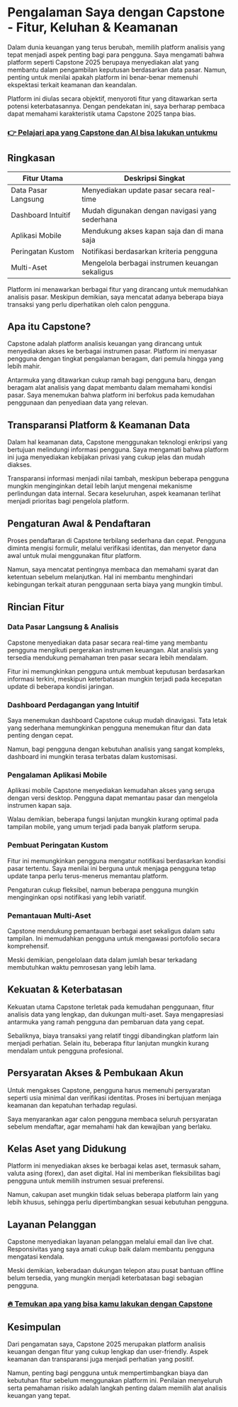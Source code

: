 # Pengalaman Saya dengan Capstone - Fitur, Keluhan & Keamanan
 

Dalam dunia keuangan yang terus berubah, memilih platform analisis yang tepat menjadi aspek penting bagi para pengguna. Saya mengamati bahwa platform seperti Capstone 2025 berupaya menyediakan alat yang membantu dalam pengambilan keputusan berdasarkan data pasar. Namun, penting untuk menilai apakah platform ini benar-benar memenuhi ekspektasi terkait keamanan dan keandalan.

Platform ini diulas secara objektif, menyoroti fitur yang ditawarkan serta potensi keterbatasannya. Dengan pendekatan ini, saya berharap pembaca dapat memahami karakteristik utama Capstone 2025 tanpa bias.

### [👉 Pelajari apa yang Capstone dan AI bisa lakukan untukmu](https://tinyurl.com/28gqqcpu)
## Ringkasan

| Fitur Utama           | Deskripsi Singkat                                  |
|----------------------|---------------------------------------------------|
| Data Pasar Langsung   | Menyediakan update pasar secara real-time          |
| Dashboard Intuitif   | Mudah digunakan dengan navigasi yang sederhana    |
| Aplikasi Mobile      | Mendukung akses kapan saja dan di mana saja        |
| Peringatan Kustom    | Notifikasi berdasarkan kriteria pengguna           |
| Multi-Aset           | Mengelola berbagai instrumen keuangan sekaligus    |

Platform ini menawarkan berbagai fitur yang dirancang untuk memudahkan analisis pasar. Meskipun demikian, saya mencatat adanya beberapa biaya transaksi yang perlu diperhatikan oleh calon pengguna.

## Apa itu Capstone?

Capstone adalah platform analisis keuangan yang dirancang untuk menyediakan akses ke berbagai instrumen pasar. Platform ini menyasar pengguna dengan tingkat pengalaman beragam, dari pemula hingga yang lebih mahir.

Antarmuka yang ditawarkan cukup ramah bagi pengguna baru, dengan beragam alat analisis yang dapat membantu dalam memahami kondisi pasar. Saya menemukan bahwa platform ini berfokus pada kemudahan penggunaan dan penyediaan data yang relevan.

## Transparansi Platform & Keamanan Data

Dalam hal keamanan data, Capstone menggunakan teknologi enkripsi yang bertujuan melindungi informasi pengguna. Saya mengamati bahwa platform ini juga menyediakan kebijakan privasi yang cukup jelas dan mudah diakses.

Transparansi informasi menjadi nilai tambah, meskipun beberapa pengguna mungkin menginginkan detail lebih lanjut mengenai mekanisme perlindungan data internal. Secara keseluruhan, aspek keamanan terlihat menjadi prioritas bagi pengelola platform.

## Pengaturan Awal & Pendaftaran

Proses pendaftaran di Capstone terbilang sederhana dan cepat. Pengguna diminta mengisi formulir, melalui verifikasi identitas, dan menyetor dana awal untuk mulai menggunakan fitur platform.

Namun, saya mencatat pentingnya membaca dan memahami syarat dan ketentuan sebelum melanjutkan. Hal ini membantu menghindari kebingungan terkait aturan penggunaan serta biaya yang mungkin timbul.

## Rincian Fitur

### Data Pasar Langsung & Analisis

Capstone menyediakan data pasar secara real-time yang membantu pengguna mengikuti pergerakan instrumen keuangan. Alat analisis yang tersedia mendukung pemahaman tren pasar secara lebih mendalam.

Fitur ini memungkinkan pengguna untuk membuat keputusan berdasarkan informasi terkini, meskipun keterbatasan mungkin terjadi pada kecepatan update di beberapa kondisi jaringan.

### Dashboard Perdagangan yang Intuitif

Saya menemukan dashboard Capstone cukup mudah dinavigasi. Tata letak yang sederhana memungkinkan pengguna menemukan fitur dan data penting dengan cepat.

Namun, bagi pengguna dengan kebutuhan analisis yang sangat kompleks, dashboard ini mungkin terasa terbatas dalam kustomisasi.

### Pengalaman Aplikasi Mobile

Aplikasi mobile Capstone menyediakan kemudahan akses yang serupa dengan versi desktop. Pengguna dapat memantau pasar dan mengelola instrumen kapan saja.

Walau demikian, beberapa fungsi lanjutan mungkin kurang optimal pada tampilan mobile, yang umum terjadi pada banyak platform serupa.

### Pembuat Peringatan Kustom

Fitur ini memungkinkan pengguna mengatur notifikasi berdasarkan kondisi pasar tertentu. Saya menilai ini berguna untuk menjaga pengguna tetap update tanpa perlu terus-menerus memantau platform.

Pengaturan cukup fleksibel, namun beberapa pengguna mungkin menginginkan opsi notifikasi yang lebih variatif.

### Pemantauan Multi-Aset

Capstone mendukung pemantauan berbagai aset sekaligus dalam satu tampilan. Ini memudahkan pengguna untuk mengawasi portofolio secara komprehensif.

Meski demikian, pengelolaan data dalam jumlah besar terkadang membutuhkan waktu pemrosesan yang lebih lama.

## Kekuatan & Keterbatasan

Kekuatan utama Capstone terletak pada kemudahan penggunaan, fitur analisis data yang lengkap, dan dukungan multi-aset. Saya mengapresiasi antarmuka yang ramah pengguna dan pembaruan data yang cepat.

Sebaliknya, biaya transaksi yang relatif tinggi dibandingkan platform lain menjadi perhatian. Selain itu, beberapa fitur lanjutan mungkin kurang mendalam untuk pengguna profesional.

## Persyaratan Akses & Pembukaan Akun

Untuk mengakses Capstone, pengguna harus memenuhi persyaratan seperti usia minimal dan verifikasi identitas. Proses ini bertujuan menjaga keamanan dan kepatuhan terhadap regulasi.

Saya menyarankan agar calon pengguna membaca seluruh persyaratan sebelum mendaftar, agar memahami hak dan kewajiban yang berlaku.

## Kelas Aset yang Didukung

Platform ini menyediakan akses ke berbagai kelas aset, termasuk saham, valuta asing (forex), dan aset digital. Hal ini memberikan fleksibilitas bagi pengguna untuk memilih instrumen sesuai preferensi.

Namun, cakupan aset mungkin tidak seluas beberapa platform lain yang lebih khusus, sehingga perlu dipertimbangkan sesuai kebutuhan pengguna.

## Layanan Pelanggan

Capstone menyediakan layanan pelanggan melalui email dan live chat. Responsivitas yang saya amati cukup baik dalam membantu pengguna mengatasi kendala.

Meski demikian, keberadaan dukungan telepon atau pusat bantuan offline belum tersedia, yang mungkin menjadi keterbatasan bagi sebagian pengguna.

### [🔥 Temukan apa yang bisa kamu lakukan dengan Capstone](https://tinyurl.com/28gqqcpu)
## Kesimpulan

Dari pengamatan saya, Capstone 2025 merupakan platform analisis keuangan dengan fitur yang cukup lengkap dan user-friendly. Aspek keamanan dan transparansi juga menjadi perhatian yang positif.

Namun, penting bagi pengguna untuk mempertimbangkan biaya dan kebutuhan fitur sebelum menggunakan platform ini. Penilaian menyeluruh serta pemahaman risiko adalah langkah penting dalam memilih alat analisis keuangan yang tepat.